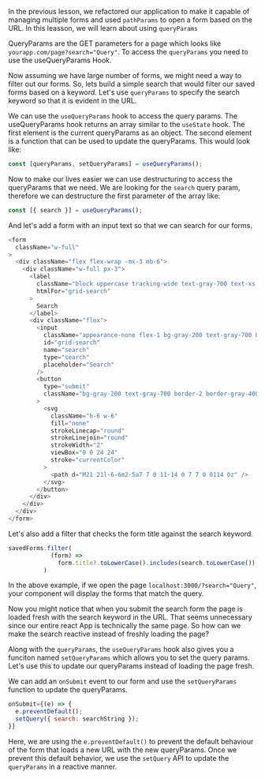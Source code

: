 In the previous lesson, we refactored our application to make it capable of managing multiple forms and used `pathParams` to open a form based on the URL. In this leasson, we will learn about using `queryParams`


QueryParams are the GET parameters for a page which looks like `yourapp.com/page?search="Query"`. To access the `queryParams` you need to use the useQueryParams Hook. 

Now assuming we have large number of forms, we might need a way to filter out our forms. So, lets build a simple search that would filter our saved forms based on a keyword. Let's use `queryParams` to specify the search keyword so that it is evident in the URL.

We can use the `useQueryParams` hook to access the query params. The useQueryParams hook returns an array similar to the `useState` hook. The first element is the current queryParams as an object. The second element is a function that can be used to update the queryParams. This would look like:

```js
const [queryParams, setQueryParams] = useQueryParams();
```

Now to make our lives easier we can use destructuring to access the queryParams that we need. We are looking for the `search` query param, therefore we can destructure the first parameter of the array like:

```js
const [{ search }] = useQueryParams();
```

And let's add a form with an input text so that we can search for our forms. 

```js
<form
  className="w-full"
>
  <div className="flex flex-wrap -mx-3 mb-6">
    <div className="w-full px-3">
      <label
        className="block uppercase tracking-wide text-gray-700 text-xs font-bold mb-2"
        htmlFor="grid-search"
      >
        Search
      </label>
      <div className="flex">
        <input
          className="appearance-none flex-1 bg-gray-200 text-gray-700 border border-gray-200 rounded py-3 px-4 leading-tight focus:outline-none focus:bg-white focus:border-gray-500"
          id="grid-search"
          name="search"
          type="search"
          placeholder="Search"
        />
        <button
          type="submit"
          className="bg-gray-200 text-gray-700 border-2 border-gray-400 rounded-lg p-2 m-2 w-full"
        >
          <svg
            className="h-6 w-6"
            fill="none"
            strokeLinecap="round"
            strokeLinejoin="round"
            strokeWidth="2"
            viewBox="0 0 24 24"
            stroke="currentColor"
          >
            <path d="M21 21l-6-6m2-5a7 7 0 11-14 0 7 7 0 0114 0z" />
          </svg>
        </button>
      </div>
    </div>
  </div>
</form>
```

Let's also add a filter that checks the form title against the search keyword.

```js
savedForms.filter(
            (form) =>
              form.title?.toLowerCase().includes(search.toLowerCase()) || false
          )
```
In the above example, if we open the page `localhost:3000/?search="Query"`, your component will display the forms that match the query.

Now you might notice that when you submit the search form the page is loaded fresh with the search keyword in the URL. That seems unnecessary since our entire react App is technically the same page. So how can we make the search reactive instead of freshly loading the page?

Along with the `queryParams`, the `useQueryParams` hook also gives you a funciton named `setQueryParams` which allows you to set the query params. Let's use this to update our queryParams instead of loading the page fresh.

We can add an `onSubmit` event to our form and use the `setQueryParams` function to update the queryParams.

```js
onSubmit={(e) => {
  e.preventDefault();
  setQuery({ search: searchString });
}}
```

Here, we are using the `e.preventDefault()` to prevent the default behaviour of the form that loads a new URL with the new queryParams. Once we prevent this default behavior, we use the `setQuery` API to update the `queryParams` in a reactive manner.